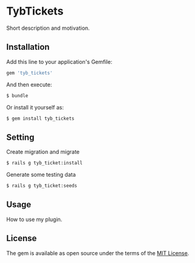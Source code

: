 # TybTickets
Short description and motivation.

## Installation
Add this line to your application's Gemfile:

```ruby
gem 'tyb_tickets'
```

And then execute:
```bash
$ bundle
```

Or install it yourself as:
```bash
$ gem install tyb_tickets
```

## Setting
Create migration and migrate
```bash
$ rails g tyb_ticket:install
```

Generate some testing data
```bash
$ rails g tyb_ticket:seeds
```

## Usage
How to use my plugin.

## License
The gem is available as open source under the terms of the [MIT License](https://opensource.org/licenses/MIT).
